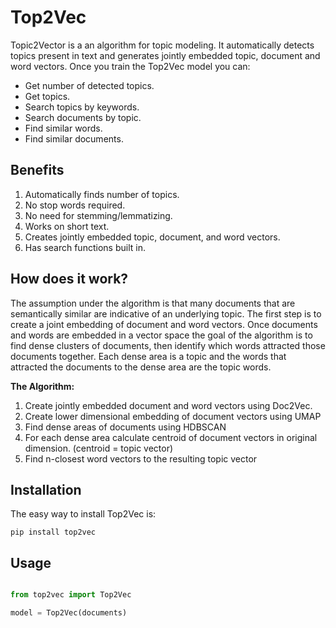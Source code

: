 Top2Vec
=======

Topic2Vector is a an algorithm for topic modeling. It automatically detects topics present in text
and generates jointly embedded topic, document and word vectors. Once you train the Top2Vec model 
you can:
* Get number of detected topics.
* Get topics.
* Search topics by keywords.
* Search documents by topic.
* Find similar words.
* Find similar documents.

Benefits
--------
1. Automatically finds number of topics.
2. No stop words required.
3. No need for stemming/lemmatizing.
4. Works on short text.
5. Creates jointly embedded topic, document, and word vectors. 
6. Has search functions built in.

How does it work?
-----------------

The assumption under the algorithm is that many documents that are semantically similar 
are indicative of an underlying topic. The first step is to create a joint embedding of 
document and word vectors. Once documents and words are embedded in a vector 
space the goal of the algorithm is to find dense clusters of documents, then identify which 
words attracted those documents together. Each dense area is a topic and the words that
attracted the documents to the dense area are the topic words.

**The Algorithm:**

1. Create jointly embedded document and word vectors using Doc2Vec. 
2. Create lower dimensional embedding of document vectors using UMAP
3. Find dense areas of documents using HDBSCAN
4. For each dense area calculate centroid of document vectors in original dimension. (centroid = topic vector)
5. Find n-closest word vectors to the resulting topic vector


Installation
------------

The easy way to install Top2Vec is:

    pip install top2vec


Usage
-----

```python

from top2vec import Top2Vec

model = Top2Vec(documents)
```    

